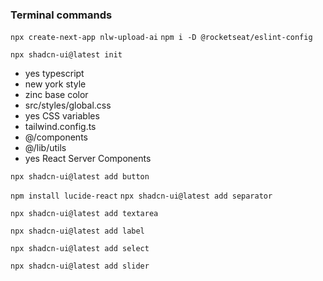 ### Terminal commands

`npx create-next-app nlw-upload-ai`
`npm i -D @rocketseat/eslint-config`

`npx shadcn-ui@latest init`
  - yes typescript
  - new york style
  - zinc base color
  - src/styles/global.css
  - yes CSS variables
  - tailwind.config.ts
  - @/components
  - @/lib/utils
  - yes React Server Components

`npx shadcn-ui@latest add button`

`npm install lucide-react`
`npx shadcn-ui@latest add separator`

`npx shadcn-ui@latest add textarea`

`npx shadcn-ui@latest add label`

`npx shadcn-ui@latest add select`

`npx shadcn-ui@latest add slider`